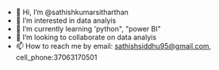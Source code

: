 - 👋 Hi, I’m @sathishkumarsitharthan
- 👀 I’m interested in data analyis
- 🌱 I’m currently learning 'python", "power BI"
- 💞️ I’m looking to collaborate on data analyis
- 📫 How to reach me by email: sathishsiddhu95@gmail.com, cell_phone:37063170501

<!---
sathishkumarsitharthan/sathishkumarsitharthan is a ✨ special ✨ repository because its `README.md` (this file) appears on your GitHub profile.
You can click the Preview link to take a look at your changes.
--->

